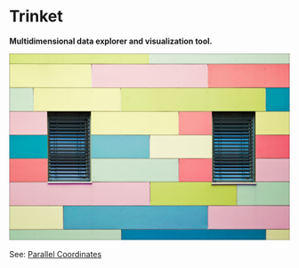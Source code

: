 # Trinket
**Multidimensional data explorer and visualization tool.**

[![Colorful Wall](docs/img/wall.jpg)](https://flic.kr/p/75C2ac)

See: [Parallel Coordinates](http://homes.cs.washington.edu/~jheer//files/zoo/ex/stats/parallel.html)
